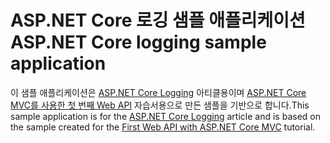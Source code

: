 # <a name="aspnet-core-logging-sample-application"></a><span data-ttu-id="113ab-101">ASP.NET Core 로깅 샘플 애플리케이션</span><span class="sxs-lookup"><span data-stu-id="113ab-101">ASP.NET Core logging sample application</span></span>

<span data-ttu-id="113ab-102">이 샘플 애플리케이션은 [ASP.NET Core Logging](https://docs.microsoft.com/aspnet/core/fundamentals/logging/index) 아티클용이며 [ASP.NET Core MVC를 사용한 첫 번째 Web API](https://docs.microsoft.com/aspnet/core/tutorials/first-web-api) 자습서용으로 만든 샘플을 기반으로 합니다.</span><span class="sxs-lookup"><span data-stu-id="113ab-102">This sample application is for the [ASP.NET Core Logging](https://docs.microsoft.com/aspnet/core/fundamentals/logging/index) article and is based on the sample created for the [First Web API with ASP.NET Core MVC](https://docs.microsoft.com/aspnet/core/tutorials/first-web-api) tutorial.</span></span>
